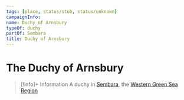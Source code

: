 ```yaml
---
tags: [place, status/stub, status/unknown]
campaignInfo:
name: Duchy of Arnsbury
typeOf: duchy
partOf: Sembara
title: Duchy of Arnsbury
---
```

# The Duchy of Arnsbury
>[!info]+ Information
> A duchy in [Sembara](<../sembara.md>), the [Western Green Sea Region](<../../../western-green-sea/western-green-sea-region.md>)
